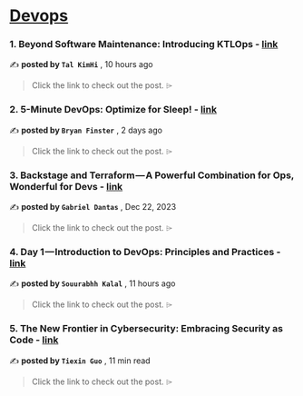 
<h1><a href=https://medium.com/tag/devops/recommended target="_blank" rel="noopener noreferrer">Devops</a></h1>
<h3>1. Beyond Software Maintenance: Introducing KTLOps - <a href=https://medium.com/@talkimhi/beyond-software-maintenance-introducing-ktlops-51edd2c35ed0?source=tag_recommended_feed---------0-84----------devops----------3f0a3b02_7358_4438_aa5b_787ca2e83b4e------- target="_blank" rel="noopener noreferrer">link</a></h3>

✍️ **posted by `Tal KimHi`** <date> , 10 hours ago</date>

<blockquote>Click the link to check out the post. ⌲</blockquote>

<h3>2. 5-Minute DevOps: Optimize for Sleep! - <a href=https://medium.com/@bdfinst/5-minute-devops-optimize-for-sleep-f65c8605b460?source=tag_recommended_feed---------1-107----------devops----------3f0a3b02_7358_4438_aa5b_787ca2e83b4e------- target="_blank" rel="noopener noreferrer">link</a></h3>

✍️ **posted by `Bryan Finster`** <date> , 2 days ago</date>

<blockquote>Click the link to check out the post. ⌲</blockquote>

<h3>3. Backstage and Terraform — A Powerful Combination for Ops, Wonderful for Devs - <a href=https://medium.com/@_gdantas/backstage-and-terraform-a-powerful-combination-for-ops-wonderful-for-devs-c04ebce849f0?source=tag_recommended_feed---------2-85----------devops----------3f0a3b02_7358_4438_aa5b_787ca2e83b4e------- target="_blank" rel="noopener noreferrer">link</a></h3>

✍️ **posted by `Gabriel Dantas`** <date> , Dec 22, 2023</date>

<blockquote>Click the link to check out the post. ⌲</blockquote>

<h3>4. Day 1 — Introduction to DevOps: Principles and Practices - <a href=https://medium.com/@sourabhkalal/day-1-introduction-to-devops-principles-and-practices-a3cb0a84712e?source=tag_recommended_feed---------3-84----------devops----------3f0a3b02_7358_4438_aa5b_787ca2e83b4e------- target="_blank" rel="noopener noreferrer">link</a></h3>

✍️ **posted by `Souurabhh Kalal`** <date> , 11 hours ago</date>

<blockquote>Click the link to check out the post. ⌲</blockquote>

<h3>5. The New Frontier in Cybersecurity: Embracing Security as Code - <a href=https://medium.com/4th-coffee/the-new-frontier-in-cybersecurity-embracing-security-as-code-51e5ce62b19e?source=tag_recommended_feed---------4-107----------devops----------3f0a3b02_7358_4438_aa5b_787ca2e83b4e------- target="_blank" rel="noopener noreferrer">link</a></h3>

✍️ **posted by `Tiexin Guo`** <date> , 11 min read</date>

<blockquote>Click the link to check out the post. ⌲</blockquote>

